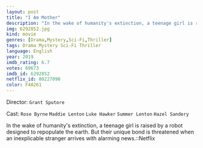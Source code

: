 ```yaml
---
layout: post
title: "I Am Mother"
description: "In the wake of humanity's extinction, a teenage girl is raised by a robot designed to repopulate the earth. But their unique bond is threatened when an inexplicable stranger arrives with alarming news.::Netflix.."
img: 6292852.jpg
kind: movie
genres: [Drama,Mystery,Sci-Fi,Thriller]
tags: Drama Mystery Sci-Fi Thriller 
language: English
year: 2019
imdb_rating: 6.7
votes: 69673
imdb_id: 6292852
netflix_id: 80227090
color: F4A261
---
```

Director: `Grant Sputore`  

Cast: `Rose Byrne` `Maddie Lenton` `Luke Hawker` `Summer Lenton` `Hazel Sandery` 

In the wake of humanity's extinction, a teenage girl is raised by a robot designed to repopulate the earth. But their unique bond is threatened when an inexplicable stranger arrives with alarming news.::Netflix